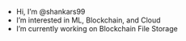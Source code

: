- Hi, I’m @shankars99
- I’m interested in ML, Blockchain, and Cloud
- I’m currently working on Blockchain File Storage 

<!---
shankars99/shankars99 is a ✨ special ✨ repository because its `README.md` (this file) appears on your GitHub profile.
You can click the Preview link to take a look at your changes.
--->
